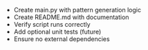 - Create main.py with pattern generation logic
- Create README.md with documentation
- Verify script runs correctly
- Add optional unit tests (future)
- Ensure no external dependencies
